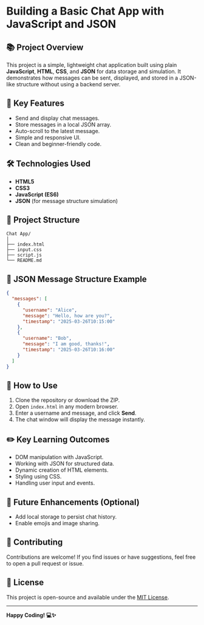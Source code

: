 # Building a Basic Chat App with JavaScript and JSON

## 📚 Project Overview
This project is a simple, lightweight chat application built using plain **JavaScript**, **HTML**, **CSS**, and **JSON** for data storage and simulation. It demonstrates how messages can be sent, displayed, and stored in a JSON-like structure without using a backend server.

## 🚀 Key Features
- Send and display chat messages.
- Store messages in a local JSON array.
- Auto-scroll to the latest message.
- Simple and responsive UI.
- Clean and beginner-friendly code.

## 🛠️ Technologies Used
- **HTML5**
- **CSS3**
- **JavaScript (ES6)**
- **JSON** (for message structure simulation)

## 📁 Project Structure
```
Chat App/
│
├── index.html
├── input.css
├── script.js
└── README.md
```

## 📜 JSON Message Structure Example
```json
{
  "messages": [
    {
      "username": "Alice",
      "message": "Hello, how are you?",
      "timestamp": "2025-03-26T10:15:00"
    },
    {
      "username": "Bob",
      "message": "I am good, thanks!",
      "timestamp": "2025-03-26T10:16:00"
    }
  ]
}
```

## 🧩 How to Use
1. Clone the repository or download the ZIP.
2. Open `index.html` in any modern browser.
3. Enter a username and message, and click **Send**.
4. The chat window will display the message instantly.

## ✏️ Key Learning Outcomes
- DOM manipulation with JavaScript.
- Working with JSON for structured data.
- Dynamic creation of HTML elements.
- Styling using CSS.
- Handling user input and events.

## 🌟 Future Enhancements (Optional)
- Add local storage to persist chat history.
- Enable emojis and image sharing.


## 🙌 Contributing
Contributions are welcome! If you find issues or have suggestions, feel free to open a pull request or issue.

## 📄 License
This project is open-source and available under the [MIT License](LICENSE).

---
**Happy Coding! 💻✨**


